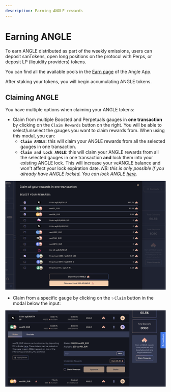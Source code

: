 ```yaml
---
description: Earning ANGLE rewards
---
```


# Earning ANGLE

To earn ANGLE distributed as part of the weekly emissions, users can deposit sanTokens, open long positions on the protocol with Perps, or deposit LP (liquidity providers) tokens.

You can find all the available pools in the [Earn page](https://app.angle.money/#/earn) of the Angle App.

After staking your tokens, you will begin accumulating ANGLE tokens.

## Claiming ANGLE

You have multiple options when claiming your ANGLE tokens:

* Claim from multiple Boosted and Perpetuals gauges in **one transaction** by clicking on the `Claim Rewards` button on the right. You will be able to select/unselect the gauges you want to claim rewards from. When using this modal, you can:
  * **`Claim ANGLE`**: this will claim your ANGLE rewards from all the selected gauges in one transaction.
  * **`Claim and Lock ANGLE`**: this will claim your ANGLE rewards from all the selected gauges in one transaction **and** lock them into your existing ANGLE lock. This will increase your veANGLE balance and won't affect your lock expiration date. _NB: this is only possible if you already have ANGLE locked. You can lock ANGLE_ [_here_](https://app.angle.money/#/lock)_._&#x20;

![](../../.gitbook/assets/claim-rewards-modal.png)

* Claim from a specific gauge by clicking on the `✨Claim` button in the modal below the input:

![](../../.gitbook/assets/claim-rewards-from-pool.png)
